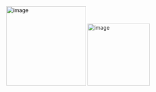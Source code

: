 <img width="210" alt="image" src="https://github.com/user-attachments/assets/0b2bbdf2-016f-4038-a075-50a836c21fb2" />


<img width="164" alt="image" src="https://github.com/user-attachments/assets/4aec3d11-f6b5-45c9-9b2f-172c7acf7b09" />

